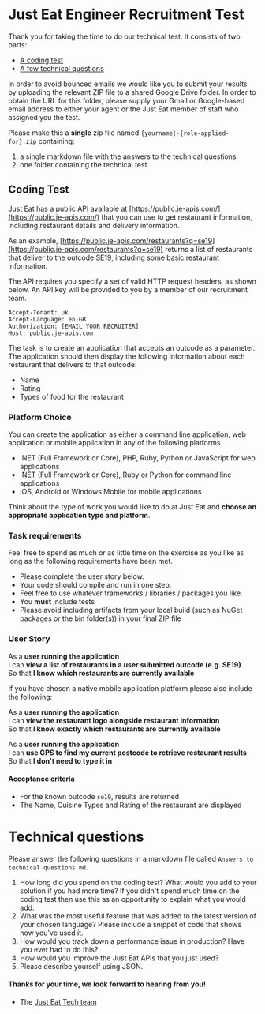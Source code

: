 Just Eat Engineer Recruitment Test
==================================

Thank you for taking the time to do our technical test. It consists of two parts:

* [A coding test](#coding-test)
* [A few technical questions](#technical-questions)

In order to avoid bounced emails we would like you to submit your results by uploading the relevant ZIP file to a shared Google Drive folder. In order to obtain the URL for this folder, please supply your Gmail or Google-based email address to either your agent or the Just Eat member of staff who assigned you the test.

Please make this a **single** zip file named `{yourname}-{role-applied-for}.zip` containing:

1. a single markdown file with the answers to the technical questions
2. one folder containing the technical test

## Coding Test

Just Eat has a public API available at [https://public.je-apis.com/](https://public.je-apis.com/) that you can use to get restaurant information, including restaurant details and delivery information.

As an example, [https://public.je-apis.com/restaurants?q=se19](https://public.je-apis.com/restaurants?q=se19) returns a list of restaurants that deliver to the outcode SE19, including some basic restaurant information.

The API requires you specify a set of valid HTTP request headers, as shown below. An API key will be provided to you by a member of our recruitment team.

```
Accept-Tenant: uk
Accept-Language: en-GB
Authorization: [EMAIL YOUR RECRUITER]
Host: public.je-apis.com
```

The task is to create an application that accepts an outcode as a parameter. The application should then display the following information about each restaurant that delivers to that outcode:

- Name
- Rating
- Types of food for the restaurant

### Platform Choice

You can create the application as either a command line application, web application or mobile application in any of the following platforms

- .NET (Full Framework or Core), PHP, Ruby, Python or JavaScript for web applications
- .NET (Full Framework or Core), Ruby or Python for command line applications
- iOS, Android or Windows Mobile for mobile applications

Think about the type of work you would like to do at Just Eat and **choose an appropriate application type and platform**.

### Task requirements

Feel free to spend as much or as little time on the exercise as you like as long as the following requirements have been met.  

- Please complete the user story below.
- Your code should compile and run in one step.
- Feel free to use whatever frameworks / libraries / packages you like.
- You **must** include tests
- Please avoid including artifacts from your local build (such as NuGet packages or the bin folder(s)) in your final ZIP file

### User Story

As a **user running the application**  
I can **view a list of restaurants in a user submitted outcode (e.g. SE19)**  
So that **I know which restaurants are currently available**

If you have chosen a native mobile application platform please also include the following:

As a **user running the application**  
I can **view the restaurant logo alongside restaurant information**  
So that **I know exactly which restaurants are currently available**

As a **user running the application**  
I can **use GPS to find my current postcode to retrieve restaurant results**  
So that **I don't need to type it in**

#### Acceptance criteria

- For the known outcode `se19`, results are returned
- The Name, Cuisine Types and Rating of the restaurant are displayed

# Technical questions

Please answer the following questions in a markdown file called `Answers to technical questions.md`.

1. How long did you spend on the coding test? What would you add to your solution if you had more time? If you didn't spend much time on the coding test then use this as an opportunity to explain what you would add.
2. What was the most useful feature that was added to the latest version of your chosen language? Please include a snippet of code that shows how you've used it.
3. How would you track down a performance issue in production? Have you ever had to do this?
4. How would you improve the Just Eat APIs that you just used?
5. Please describe yourself using JSON.


#### Thanks for your time, we look forward to hearing from you!
- The [Just Eat Tech team](https://careers.just-eat.com/departments/technology)